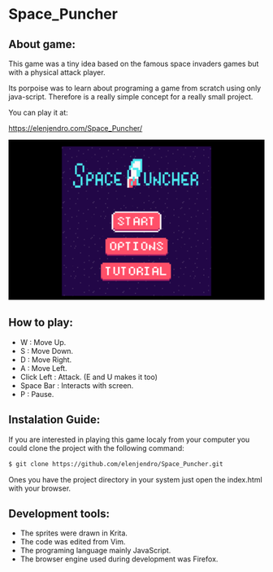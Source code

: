 # Space_Puncher

## About game:

This game was a tiny idea based on the famous space invaders games but with a physical attack player.

Its porpoise was to learn about programing a game from scratch using only java-script. Therefore is a really simple concept for a really small project.

You can play it at:

https://elenjendro.com/Space_Puncher/ 

![](/animations/scr1.png)

## How to play:

- W
: Move Up.
- S
: Move Down.
- D
: Move Right.
- A
: Move Left.
- Click Left
: Attack.   (E and U makes it too)
- Space Bar
: Interacts with screen.
- P
: Pause.

## Instalation Guide:

If you are interested in playing this game localy from your computer you could clone the project with the following command:

```bash
$ git clone https://github.com/elenjendro/Space_Puncher.git
```

Ones you have the project directory in your system just open the index.html with your browser.
## Development tools:

- The sprites were drawn in Krita.
- The code was edited from Vim.
- The programing language mainly JavaScript.
- The browser engine used during development was Firefox.
